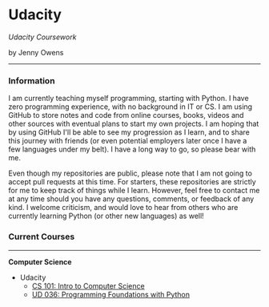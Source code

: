 # Udacity

*Udacity Coursework*

by Jenny Owens

---

### Information

I am currently teaching myself programming, starting with Python. I have zero
programming experience, with no background in IT or CS. I am using GitHub to store 
notes and code from online courses, books, videos and other sources with eventual 
plans to start my own projects. I am hoping that by using GitHub I'll be able to see 
my progression as I learn, and to share this journey with friends (or even potential
employers later once I have a few languages under my belt). I have a long way to go, 
so please bear with me. 

Even though my repositories are public, please note that I am not going to accept
pull requests at this time. For starters, these repositories are strictly for me
to keep track of things while I learn. However, feel free to contact me at any time 
should you have any questions, comments, or feedback of any kind. I welcome criticism, 
and would love to hear from others who are currently learning Python (or other new 
languages) as well!




### Current Courses

---

**Computer Science**

* Udacity
    * [CS 101: Intro to Computer Science](https://www.udacity.com/course/viewer#!/c-cs101)
    * [UD 036: Programming Foundations with Python](https://www.udacity.com/course/viewer#!/c-ud036)
